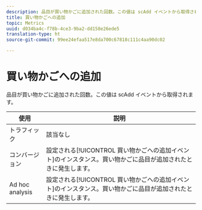 ```yaml
---
description: 品目が買い物かごに追加された回数。この値は scAdd イベントから取得されます。
title: 買い物かごへの追加
topic: Metrics
uuid: d034ba4c-f78b-4ce3-9ba2-dd158e26ede5
translation-type: ht
source-git-commit: 99ee24efaa517e8da700c67818c111c4aa90dc02

---
```



# 買い物かごへの追加

品目が買い物かごに追加された回数。この値は scAdd イベントから取得されます。

| 使用 | 説明 |
|---|---|
| トラフィック | 該当なし |
| コンバージョン | 設定される[!UICONTROL 買い物かごへの追加イベント]のインスタンス。買い物かごに品目が追加されたときに発生します。 |
| Ad hoc analysis | 設定される[!UICONTROL 買い物かごへの追加イベント]のインスタンス。買い物かごに品目が追加されたときに発生します。 |

